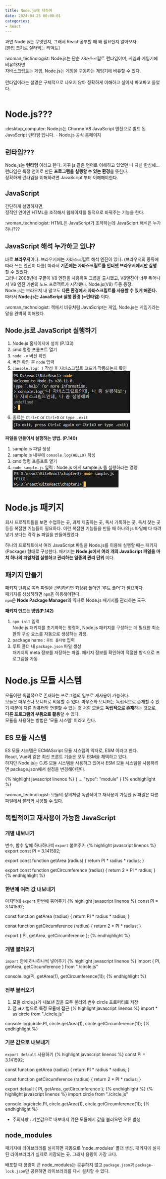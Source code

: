 ```yaml
---
title: Node.js에 대하여
date: 2024-04-25 00:00:01
categories:
- React
---
```


과연 Node.js는 무엇인지, 그래서 React 공부할 때 왜 필요한지 알아보자<br />
[한입 크기로 잘라먹는 리액트]

<div class="callout">
    <span>:woman_technologist:</span>
    Node.js는 단순 자바스크립트 런타임이며, 게임과 게임기에 비유하자면<br />
    자바스크립트는 게임, Node.js는 게임을 구동하는 게임기에 비유할 수 있다.<br /><br />
    런타임이라는 설명은 구체적으로 나오지 않아 정확하게 이해하고 싶어서 파고파고 들었다.
</div>
<br>

# Node.js???
<div class="callout">
    <span>:desktop_computer:</span>
    Node.js는 Chorme V8 JavaScript 엔진으로 빌드 된 JavaScript 런타임 입니다.
    - Node.js 공식 홈페이지
</div>

## 런타임???
Node.js는 **런타임** 이라고 한다. 자꾸 js 같은 언어로 이해하고 있었던 나 자신 한심해...<br />
런타임은 특정 언어로 만든 **프로그램을 실행할 수 있는 환경**을 뜻한다.<br />
정확하게 런타임을 이해하려면 JavaScript 부터 이해해야한다.

## JavaScript
간단하게 설명하자면,<br />
정적인 언어인 HTML을 조작해서 웹페이지를 동적으로 바꿔주는 기능을 한다.
<div class="callout">
    <span>:woman_technologist:</span>
    HTML은 JavaScript가 조작하는데 JavaSciprt 해석은 누가하나???
</div>

## JavaScript 해석 누가하고 있냐?
바로 **브라우저**이다. 브라우저에는 자바스크립트 해석 엔진이 있다. (브라우저의 종류에 따라 쓰는 엔진이 다름)
따라서 **기존에는 자바스크립트를 인터넷 브라우저에서만 실행** 할 수 있었다.<br />
그러나 2008년에 구글이 V8 엔진을 사용하여 크롬을 출시했고, V8엔진이 너무 뛰어나서 V8 엔진 기반의 노드 프로젝트가 시작했다. Node.js(V8) 두둥 등장.<br />
Node.js는 브라우저 내 말고도 **다른 환경에서 자바스크립트를 사용할 수 있게 해준다.**<br />
따라서 **Node.js는 JavaScript 실행 환경 (=런타임)** 이다.
<div class="callout">
    <span>:woman_technologist:</span>
    책에서 비유처럼 JavaScript는 게임, Node.js는 게임기라는 말을 완벽히 이해했다.
</div>

## Node.js로 JavaScript 실행하기
1. Node.js 홈페이지에 설치 (P.133)
2. cmd 명령 프롬프트 열기
3. `node -v` 버전 확인
4. 버전 확인 후 `node` 입력
5. `console.log( )` 작성 후 자바스크립트 코드가 작동되는지 확인
![](/assets/images/react/node1.png)
6. 종료는 `Ctrl+C` or `Ctrl+D` or `type .exit`
![](/assets/images/react/node2.png)


**파일을 만들어서 실행하는 방법. (P.140)**
1. sample.js 파일 생성
2. sample.js 내부에 `console.log(HELLO)` 작성
3. cmd 명령 프롬프트 열기
4. `node sample.js` 입력 : Node.js 에게 sample.js 를 실행하라는 명령
![](/assets/images/react/node3.png)

# Node.js 패키지
회사 프로젝트들을 보면 수업하는 곳, 과제 제출하는 곳, 독서 기록하는 곳, 독서 찾는 곳 등등 
복잡한 기능들이 필요하다. 이런 복잡한 기능들을 만들 때 하나의 js 파일에 다 때려넣기 보다는 
각각 js 파일을 만들어줬었다.

하나의 프로젝트에서 여러 JavaScript 파일을 Node.js를 이용해 실행할 때는 패키지(Package) 형태로 
구성한다. 패키지는 **Node.js에서 여러 개의 JavaScript 파일을 마치 하나의 파일처럼 실행하고 관리하는 일종의 관리 단위** 이다.

## 패키지 만들기
패키지 단위로 여러 파일을 관리하려면 최상위 폴더인 '루트 폴더'가 필요하다.<br />
패키지를 생성하려면 `npm`을 이용해야한다.<br />
`npm`은 **Node Package Manager**의 약자로 Node.js 패키지를 관리하는 도구.

**패키지 만드는 방법(P.142)**
1. `npm init` 입력<br />
Node.js 패키지를 초기화하는 명령어, Node.js 패키지를 구성하는 데 필요한 최소한의 구성 요소를 자동으로 생성하는 과정.
2. package name : `루트 폴더명` 입력
3. 루트 폴더 내 `package.json` 파일 생성<br />
패키지의 meta 정보를 저장하는 파일. 패키지 정보를 확인하여 적절한 방식으로 프로그램을 가동

# Node.js 모듈 시스템
모듈이란 독립적으로 존재하는 프로그램의 일부로 재사용이 가능하다.<br />
모듈은 마우스나 모니터로 비유할 수 있다. 마우스와 모니터는 독립적으로 존재할 수 있기 때문에
다른 컴퓨터와 연결할 수 있는 것 처럼 모듈도 **독립적으로 존재**하는 것으로,
**다른 프로그램의 부품으로 활용**할 수 있다.<br />
모듈을 사용하는 방법은 '모듈 시스템' 이라고 한다.

## ES 모듈 시스템
ES 모듈 시스템은 ECMAScript 모듈 시스템의 약자로, ESM 이라고 한다.<br />
React, Vue와 같은 최신 프론트 기술은 모두 ESM을 채택하고 있다.<br />
하지만 Node.js는 CJS 모듈 시스템을 사용하고 있어서 ESM 모듈 시스템을 사용하려면
package.json에서 설정을 변경해야한다.

{% highlight javascript linenos %}
{
    ...
    "type": "module"
}
{% endhighlight %}

<div class="callout">
    <span>:woman_technologist:</span>
    모듈의 정의처럼 독립적이고 재사용이 가능한 js 파일은 다른 파일에서 불러와 사용할 수 있다.
</div>

## 독립적이고 재사용이 가능한 JavaScript

### 개별 내보내기
변수, 함수 앞에 하나하나씩 `export` 붙여주기
{% highlight javascript linenos %}
export const PI = 3.141592;

export const function getArea (radius) {
    return PI * radius * radius;
}

export const function getCircumference (radius) {
    return 2 * PI * radius;
}
{% endhighlight %}

### 한번에 여러 값 내보내기
마지막에 `export` 한번에 묶어주기
{% highlight javascript linenos %}
const PI = 3.141592;

const function getArea (radius) {
    return PI * radius * radius;
}

const function getCircumference (radius) {
    return 2 * PI * radius;
}

export { PI, getArea, getCircumference };
{% endhighlight %}

### 개별 불러오기
`import` 안에 하나하나씩 넣어주기
{% highlight javascript linenos %}
import { PI, getArea, getCircumference } from "./circle.js"

console.log(PI, getArea(1), getCircumference(1));
{% endhighlight %}

### 전부 불러오기
1. 모듈 circle.js가 내보낸 값을 모두 불러와 변수 circle 프로퍼티로 저장
2. 점 표기법으로 특정 모듈에 접근
{% highlight javascript linenos %}
import * as circle from "./circle.js"

console.log(circle.PI, circle.getArea(1), circle.getCircumference(1));
{% endhighlight %}

### 기본 값으로 내보내기
`export default` 사용하기
{% highlight javascript linenos %}
const PI = 3.141592;

const function getArea (radius) {
    return PI * radius * radius;
}

const function getCircumference (radius) {
    return 2 * PI * radius;
}

export default {
    PI,
    getArea,
    getCircumference
};
{% endhighlight %}
{% highlight javascript linenos %}
import circle from "./circle.js"

console.log(circle.PI, circle.getArea(1), circle.getCircumference(1));
{% endhighlight %}
* 주의사항 : 기본값으로 내보내지 않은 모듈에서 값을 불러오면 오류 발생

## node_modules
패키지에 라이브러리를 설치하면 자동으로 'node_modules' 폴더 생성.
패키지에 설치된 라이브러리가 실제로 저장되는 곳. 그래서 용량이 가장 크다.

배포할 때 용량이 큰 node_modules는 공유하지 않고 `package.json`과 `package-lock.json`만 공유하면
라이브러리를 다시 설치할 수 있다.